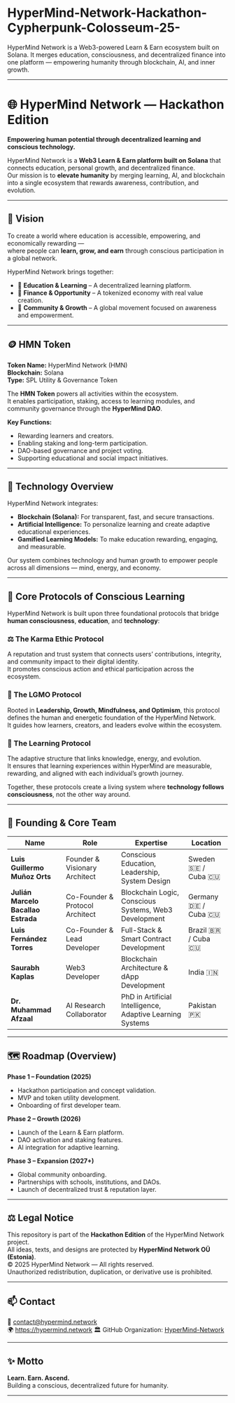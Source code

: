 # HyperMind-Network-Hackathon-Cypherpunk-Colosseum-25-
HyperMind Network is a Web3-powered Learn &amp; Earn ecosystem built on Solana. It merges education, consciousness, and decentralized finance into one platform — empowering humanity through blockchain, AI, and inner growth.

---
# 🌐 HyperMind Network — Hackathon Edition  

**Empowering human potential through decentralized learning and conscious technology.**  

HyperMind Network is a **Web3 Learn & Earn platform built on Solana** that connects education, personal growth, and decentralized finance.  
Our mission is to **elevate humanity** by merging learning, AI, and blockchain into a single ecosystem that rewards awareness, contribution, and evolution.

---

## 🚀 Vision  

To create a world where education is accessible, empowering, and economically rewarding —  
where people can **learn, grow, and earn** through conscious participation in a global network.  

HyperMind Network brings together:  
- 🌱 **Education & Learning** – A decentralized learning platform.  
- 💎 **Finance & Opportunity** – A tokenized economy with real value creation.  
- 🤝 **Community & Growth** – A global movement focused on awareness and empowerment.  

---

## 🪙 HMN Token  

**Token Name:** HyperMind Network (HMN)  
**Blockchain:** Solana  
**Type:** SPL Utility & Governance Token  

The **HMN Token** powers all activities within the ecosystem.  
It enables participation, staking, access to learning modules, and community governance through the **HyperMind DAO**.  

**Key Functions:**  
- Rewarding learners and creators.  
- Enabling staking and long-term participation.  
- DAO-based governance and project voting.  
- Supporting educational and social impact initiatives.  

---

## 🧠 Technology Overview  

HyperMind Network integrates:  
- **Blockchain (Solana):** For transparent, fast, and secure transactions.  
- **Artificial Intelligence:** To personalize learning and create adaptive educational experiences.  
- **Gamified Learning Models:** To make education rewarding, engaging, and measurable.  

Our system combines technology and human growth to empower people across all dimensions — mind, energy, and economy.  

---

## 🧩 Core Protocols of Conscious Learning  

HyperMind Network is built upon three foundational protocols that bridge **human consciousness**, **education**, and **technology**:  

### ⚖️ The Karma Ethic Protocol  
A reputation and trust system that connects users’ contributions, integrity, and community impact to their digital identity.  
It promotes conscious action and ethical participation across the ecosystem.  

### 💫 The LGMO Protocol  
Rooted in **Leadership, Growth, Mindfulness, and Optimism**, this protocol defines the human and energetic foundation of the HyperMind Network.  
It guides how learners, creators, and leaders evolve within the ecosystem.  

### 🧠 The Learning Protocol  
The adaptive structure that links knowledge, energy, and evolution.  
It ensures that learning experiences within HyperMind are measurable, rewarding, and aligned with each individual’s growth journey.  

Together, these protocols create a living system where **technology follows consciousness**, not the other way around.  

---

## 👥 Founding & Core Team  

| Name | Role | Expertise | Location |
|------|------|------------|-----------|
| **Luis Guillermo Muñoz Orts** | Founder & Visionary Architect | Conscious Education, Leadership, System Design | Sweden 🇸🇪 / Cuba 🇨🇺 |
| **Julián Marcelo Bacallao Estrada** | Co-Founder & Protocol Architect | Blockchain Logic, Conscious Systems, Web3 Development | Germany 🇩🇪 / Cuba 🇨🇺 |
| **Luis Fernández Torres** | Co-Founder & Lead Developer | Full-Stack & Smart Contract Development | Brazil 🇧🇷 / Cuba 🇨🇺 |
| **Saurabh Kaplas** | Web3 Developer | Blockchain Architecture & dApp Development | India 🇮🇳 |
| **Dr. Muhammad Afzaal** | AI Research Collaborator | PhD in Artificial Intelligence, Adaptive Learning Systems | Pakistan 🇵🇰 |

---

## 🗺️ Roadmap (Overview)  

**Phase 1 – Foundation (2025)**  
- Hackathon participation and concept validation.  
- MVP and token utility development.  
- Onboarding of first developer team.  

**Phase 2 – Growth (2026)**  
- Launch of the Learn & Earn platform.  
- DAO activation and staking features.  
- AI integration for adaptive learning.  

**Phase 3 – Expansion (2027+)**  
- Global community onboarding.  
- Partnerships with schools, institutions, and DAOs.  
- Launch of decentralized trust & reputation layer.  

---

## ⚖️ Legal Notice  

This repository is part of the **Hackathon Edition** of the HyperMind Network project.  
All ideas, texts, and designs are protected by **HyperMind Network OÜ (Estonia)**.  
© 2025 HyperMind Network — All rights reserved.  
Unauthorized redistribution, duplication, or derivative use is prohibited.  

---

## 📫 Contact  

📧 contact@hypermind.network  
🌍 https://hypermind.network
🏛️ GitHub Organization: [HyperMind-Network](https://github.com/HyperMind-Network)  

---

## ✨ Motto  

**Learn. Earn. Ascend.**  
Building a conscious, decentralized future for humanity.  

---
